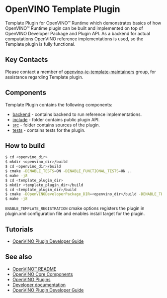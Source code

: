 # OpenVINO Template Plugin

Template Plugin for OpenVINO™ Runtime which demonstrates basics of how OpenVINO™ Runtime plugin can be built and implemented on top of OpenVINO Developer Package and Plugin API.
As a backend for actual computations OpenVINO reference implementations is used, so the Template plugin is fully functional.

## Key Contacts

Please contact a member of [openvino-ie-template-maintainers](https://github.com/orgs/openvinotoolkit/teams/openvino-ie-template-maintainers) group, for assistance regarding Template plugin.

## Components

Template Plugin contains the following components:

* [backend](./backend/) - contains backend to run reference implementations.
* [include](./include/) - folder contains public plugin API.
* [src](./src/) - folder contains sources of the plugin.
* [tests](./tests/) - contains tests for the plugin.

## How to build

```bash
$ cd <openvino_dir>
$ mkdir <openvino_dir>/build
$ cd <openvino_dir>/build
$ cmake -DENABLE_TESTS=ON -DENABLE_FUNCTIONAL_TESTS=ON ..
$ make -j8
$ cd <template_plugin_dir>
$ mkdir <template_plugin_dir>/build
$ cd <template_plugin_dir>/build
$ cmake -DOpenVINODeveloperPackage_DIR=<openvino_dir>/build -DENABLE_TEMPLATE_REGISTRATION=ON ..
$ make -j8
```

`ENABLE_TEMPLATE_REGISTRATION` cmake options registers the plugin in plugin.xml configuration file and enables install target for the plugin.

## Tutorials

* [OpenVINO Plugin Developer Guide](https://docs.openvino.ai/latest/openvino_docs_ie_plugin_dg_overview.html)

## See also
 * [OpenVINO™ README](../../../README.md)
 * [OpenVINO Core Components](../../README.md)
 * [OpenVINO Plugins](../README.md)
 * [Developer documentation](../../../docs/dev/index.md)
 * [OpenVINO Plugin Developer Guide](https://docs.openvino.ai/latest/openvino_docs_ie_plugin_dg_overview.html)
